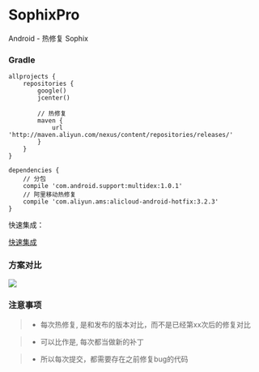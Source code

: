 # SophixPro

Android - 热修复 Sophix


### Gradle

```
allprojects {
    repositories {
        google()
        jcenter()

        // 热修复
        maven {
            url 'http://maven.aliyun.com/nexus/content/repositories/releases/'
        }
    }
}
```

```
dependencies {
    // 分包
    compile 'com.android.support:multidex:1.0.1'
    // 阿里移动热修复
    compile 'com.aliyun.ams:alicloud-android-hotfix:3.2.3'
}
```

快速集成：

<a href="https://help.aliyun.com/document_detail/53240.html?spm=a2c4g.11186623.6.548.e9324122p42FZ8" target="_blank">快速集成</a>

### 方案对比

<img src="https://raw.githubusercontent.com/afkT/Android/master/SophixPro/mdFile/img1.png"/>


### 注意事项

> * 每次热修复, 是和发布的版本对比，而不是已经第xx次后的修复对比

> * 可以比作是, 每次都当做新的补丁

> * 所以每次提交，都需要存在之前修复bug的代码